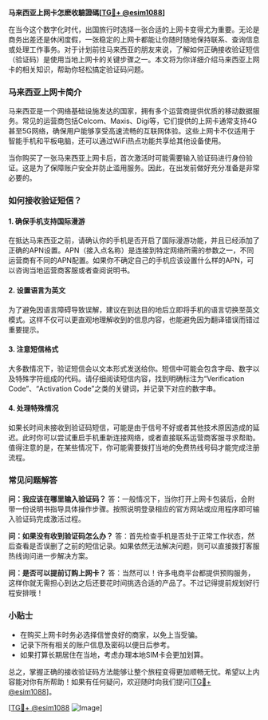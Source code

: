 **马来西亚上网卡怎麽收驗證碼[[TG💪+ @esim1088](https://t.me/s/esim1088)]**

在当今这个数字化时代，出国旅行时选择一张合适的上网卡变得尤为重要。无论是商务出差还是休闲度假，一张稳定的上网卡都能让你随时随地保持联系、查询信息或处理工作事务。对于计划前往马来西亚的朋友来说，了解如何正确接收验证短信（验证码）是使用当地上网卡的关键步骤之一。本文将为你详细介绍马来西亚上网卡的相关知识，帮助你轻松搞定验证码问题。

### 马来西亚上网卡简介

马来西亚是一个网络基础设施发达的国家，拥有多个运营商提供优质的移动数据服务。常见的运营商包括Celcom、Maxis、Digi等，它们提供的上网卡通常支持4G甚至5G网络，确保用户能够享受高速流畅的互联网体验。这些上网卡不仅适用于智能手机和平板电脑，还可以通过WiFi热点功能共享给其他设备使用。

当你购买了一张马来西亚上网卡后，首次激活时可能需要输入验证码进行身份验证。这是为了保障账户安全并防止滥用服务。因此，在出发前做好充分准备是非常必要的。

### 如何接收验证短信？

#### 1. 确保手机支持国际漫游
在抵达马来西亚之前，请确认你的手机是否开启了国际漫游功能，并且已经添加了正确的APN设置。APN（接入点名称）是连接到特定网络所需的参数之一，不同运营商有不同的APN配置。如果你不确定自己的手机应该设置什么样的APN，可以咨询当地运营商客服或者查阅说明书。

#### 2. 设置语言为英文
为了避免因语言障碍导致误解，建议在到达目的地后立即将手机的语言切换至英文模式。这样不仅可以更直观地理解收到的信息内容，也能避免因为翻译错误而错过重要提示。

#### 3. 注意短信格式
大多数情况下，验证短信会以文本形式发送给你。短信中可能会包含字母、数字以及特殊字符组成的代码。请仔细阅读短信内容，找到明确标注为“Verification Code”、“Activation Code”之类的关键词，并记录下对应的数字串。

#### 4. 处理特殊情况
如果长时间未接收到验证码短信，可能是由于信号不好或者其他技术原因造成的延迟。此时你可以尝试重启手机重新连接网络，或者直接联系运营商客服寻求帮助。值得注意的是，在某些情况下，你可能需要拨打当地的免费热线号码才能完成注册流程。

### 常见问题解答

**问：我应该在哪里输入验证码？**
答：一般情况下，当你打开上网卡包装后，会附带一份说明书指导具体操作步骤。按照说明登录相应的官方网站或应用程序即可输入验证码完成激活过程。

**问：如果没有收到验证码怎么办？**
答：首先检查手机是否处于正常工作状态，然后查看是否误删了之前的短信记录。如果依然无法解决问题，则可以直接拨打客服热线询问进一步解决方案。

**问：是否可以提前订购上网卡？**
答：当然可以！许多电商平台都提供预购服务，这样你就无需担心到达之后还要花时间挑选合适的产品了。不过记得提前规划好行程安排哦！

### 小贴士

- 在购买上网卡时务必选择信誉良好的商家，以免上当受骗。
- 记录下所有相关的账户信息及密码以便日后参考。
- 如果打算长期居住在当地，考虑办理本地SIM卡会更加划算。

总之，掌握正确的接收验证码方法能够让整个旅程变得更加顺畅无忧。希望以上内容能对你有所帮助！如果有任何疑问，欢迎随时向我们提问[[TG💪+ @esim1088](https://t.me/s/esim1088)]。

[[TG💪+ @esim1088](https://t.me/s/esim1088) ![Image](https://i.postimg.cc/4NQfJmqS/Snipaste-2025-05-13-00-14-12.png)]